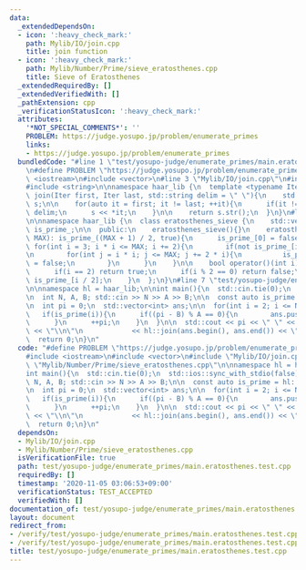 ```yaml
---
data:
  _extendedDependsOn:
  - icon: ':heavy_check_mark:'
    path: Mylib/IO/join.cpp
    title: join function
  - icon: ':heavy_check_mark:'
    path: Mylib/Number/Prime/sieve_eratosthenes.cpp
    title: Sieve of Eratosthenes
  _extendedRequiredBy: []
  _extendedVerifiedWith: []
  _pathExtension: cpp
  _verificationStatusIcon: ':heavy_check_mark:'
  attributes:
    '*NOT_SPECIAL_COMMENTS*': ''
    PROBLEM: https://judge.yosupo.jp/problem/enumerate_primes
    links:
    - https://judge.yosupo.jp/problem/enumerate_primes
  bundledCode: "#line 1 \"test/yosupo-judge/enumerate_primes/main.eratosthenes.test.cpp\"\
    \n#define PROBLEM \"https://judge.yosupo.jp/problem/enumerate_primes\"\n\n#include\
    \ <iostream>\n#include <vector>\n#line 3 \"Mylib/IO/join.cpp\"\n#include <sstream>\n\
    #include <string>\n\nnamespace haar_lib {\n  template <typename Iter>\n  std::string\
    \ join(Iter first, Iter last, std::string delim = \" \"){\n    std::stringstream\
    \ s;\n\n    for(auto it = first; it != last; ++it){\n      if(it != first) s <<\
    \ delim;\n      s << *it;\n    }\n\n    return s.str();\n  }\n}\n#line 3 \"Mylib/Number/Prime/sieve_eratosthenes.cpp\"\
    \n\nnamespace haar_lib {\n  class eratosthenes_sieve {\n    std::vector<bool>\
    \ is_prime_;\n\n  public:\n    eratosthenes_sieve(){}\n    eratosthenes_sieve(int\
    \ MAX): is_prime_((MAX + 1) / 2, true){\n      is_prime_[0] = false;\n\n     \
    \ for(int i = 3; i * i <= MAX; i += 2){\n        if(not is_prime_[i / 2]) continue;\n\
    \n        for(int j = i * i; j <= MAX; j += 2 * i){\n          is_prime_[j / 2]\
    \ = false;\n        }\n      }\n    }\n\n    bool operator()(int i) const {\n\
    \      if(i == 2) return true;\n      if(i % 2 == 0) return false;\n      return\
    \ is_prime_[i / 2];\n    }\n  };\n}\n#line 7 \"test/yosupo-judge/enumerate_primes/main.eratosthenes.test.cpp\"\
    \n\nnamespace hl = haar_lib;\n\nint main(){\n  std::cin.tie(0);\n  std::ios::sync_with_stdio(false);\n\
    \n  int N, A, B; std::cin >> N >> A >> B;\n\n  const auto is_prime = hl::eratosthenes_sieve(N);\n\
    \n  int pi = 0;\n  std::vector<int> ans;\n\n  for(int i = 2; i <= N; ++i){\n \
    \   if(is_prime(i)){\n      if((pi - B) % A == 0){\n        ans.push_back(i);\n\
    \      }\n      ++pi;\n    }\n  }\n\n  std::cout << pi << \" \" << ans.size()\
    \ << \"\\n\"\n            << hl::join(ans.begin(), ans.end()) << \"\\n\";\n\n\
    \  return 0;\n}\n"
  code: "#define PROBLEM \"https://judge.yosupo.jp/problem/enumerate_primes\"\n\n\
    #include <iostream>\n#include <vector>\n#include \"Mylib/IO/join.cpp\"\n#include\
    \ \"Mylib/Number/Prime/sieve_eratosthenes.cpp\"\n\nnamespace hl = haar_lib;\n\n\
    int main(){\n  std::cin.tie(0);\n  std::ios::sync_with_stdio(false);\n\n  int\
    \ N, A, B; std::cin >> N >> A >> B;\n\n  const auto is_prime = hl::eratosthenes_sieve(N);\n\
    \n  int pi = 0;\n  std::vector<int> ans;\n\n  for(int i = 2; i <= N; ++i){\n \
    \   if(is_prime(i)){\n      if((pi - B) % A == 0){\n        ans.push_back(i);\n\
    \      }\n      ++pi;\n    }\n  }\n\n  std::cout << pi << \" \" << ans.size()\
    \ << \"\\n\"\n            << hl::join(ans.begin(), ans.end()) << \"\\n\";\n\n\
    \  return 0;\n}\n"
  dependsOn:
  - Mylib/IO/join.cpp
  - Mylib/Number/Prime/sieve_eratosthenes.cpp
  isVerificationFile: true
  path: test/yosupo-judge/enumerate_primes/main.eratosthenes.test.cpp
  requiredBy: []
  timestamp: '2020-11-05 03:06:53+09:00'
  verificationStatus: TEST_ACCEPTED
  verifiedWith: []
documentation_of: test/yosupo-judge/enumerate_primes/main.eratosthenes.test.cpp
layout: document
redirect_from:
- /verify/test/yosupo-judge/enumerate_primes/main.eratosthenes.test.cpp
- /verify/test/yosupo-judge/enumerate_primes/main.eratosthenes.test.cpp.html
title: test/yosupo-judge/enumerate_primes/main.eratosthenes.test.cpp
---
```

